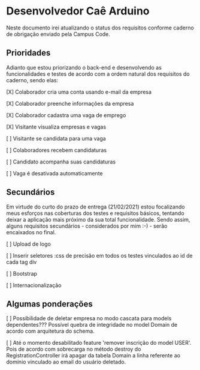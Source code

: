 # Desenvolvedor Caê Arduino 

Neste documento irei atualizando o status dos requisitos conforme caderno
de obrigação enviado pela Campus Code.

## Prioridades

Adianto que estou priorizando o back-end e desenvolvendo as funcionalidades
e testes de acordo com a ordem natural dos requisitos do caderno, sendo elas:

[X] Colaborador cria uma conta usando e-mail da empresa

[X] Colaborador preenche informações da empresa

[X] Colaborador cadastra uma vaga de emprego

[X] Visitante visualiza empresas e vagas

[ ] Visitante se candidata para uma vaga

[ ] Colaboradores recebem candidaturas

[ ] Candidato acompanha suas candidaturas

[ ] Vaga é desativada automaticamente


## Secundários

Em virtude do curto do prazo de entrega (21/02/2021) estou focalizando meus esforços
nas coberturas dos testes e requisitos básicos, tentando deixar a aplicação mais
próximo da sua total funcionalidade.
Sendo assim, alguns requisitos secundários - considerados por mim :-) - serão encaixados no
final.

[ ] Upload de logo

[ ] Inserir seletores :css de precisão em todos os testes vinculados ao id de cada tag div

[ ] Bootstrap 

[ ] Internacionalização 

## Algumas ponderações

[ ] Possibilidade de deletar empresa no modo cascata para models dependentes??? Possível quebra de integridade no model Domain de acordo com arquitetura do schema.

[ ] Até o momento desabilitado feature 'remover inscrição do model USER'. Pois de acordo com sobrecarga no método destroy do RegistrationController irá apagar da tabela Domain a linha referente ao domínio vinculado ao email do usuário deletado.


